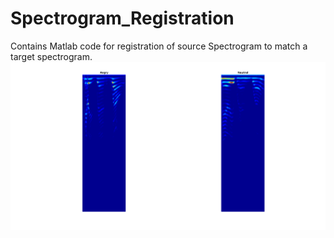 # Spectrogram_Registration
Contains Matlab code for registration of source Spectrogram to match a target spectrogram.
![alt text](https://raw.githubusercontent.com/ravi-0841/Spectrogram_Registration/master/Presentations/Images/readme.png)
